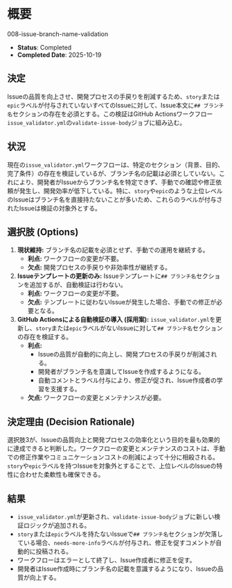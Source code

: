 # 概要
008-issue-branch-name-validation

- **Status**: Completed
- **Completed Date**: 2025-10-19

## 決定

Issueの品質を向上させ、開発プロセスの手戻りを削減するため、`story`または`epic`ラベルが付与されていないすべてのIssueに対して、Issue本文に`## ブランチ名`セクションの存在を必須とする。この検証はGitHub Actionsワークフロー`issue_validator.yml`の`validate-issue-body`ジョブに組み込む。

## 状況

現在の`issue_validator.yml`ワークフローは、特定のセクション（背景、目的、完了条件）の存在を検証しているが、ブランチ名の記載は必須としていない。これにより、開発者がIssueからブランチ名を特定できず、手動での確認や修正依頼が発生し、開発効率が低下している。特に、`story`や`epic`のような上位レベルのIssueはブランチ名を直接持たないことが多いため、これらのラベルが付与されたIssueは検証の対象外とする。

## 選択肢 (Options)

1.  **現状維持:** ブランチ名の記載を必須とせず、手動での運用を継続する。
    *   **利点:** ワークフローの変更が不要。
    *   **欠点:** 開発プロセスの手戻りや非効率性が継続する。
2.  **Issueテンプレートの更新のみ:** Issueテンプレートに`## ブランチ名`セクションを追加するが、自動検証は行わない。
    *   **利点:** ワークフローの変更が不要。
    *   **欠点:** テンプレートに従わないIssueが発生した場合、手動での修正が必要となる。
3.  **GitHub Actionsによる自動検証の導入 (採用案):** `issue_validator.yml`を更新し、`story`または`epic`ラベルがないIssueに対して`## ブランチ名`セクションの存在を検証する。
    *   **利点:**
        *   Issueの品質が自動的に向上し、開発プロセスの手戻りが削減される。
        *   開発者がブランチ名を意識してIssueを作成するようになる。
        *   自動コメントとラベル付与により、修正が促され、Issue作成者の学習を支援する。
    *   **欠点:** ワークフローの変更とメンテナンスが必要。

## 決定理由 (Decision Rationale)

選択肢3が、Issueの品質向上と開発プロセスの効率化という目的を最も効果的に達成できると判断した。ワークフローの変更とメンテナンスのコストは、手動での修正作業やコミュニケーションコストの削減によって十分に相殺される。`story`や`epic`ラベルを持つIssueを対象外とすることで、上位レベルのIssueの特性に合わせた柔軟性も確保できる。

## 結果

*   `issue_validator.yml`が更新され、`validate-issue-body`ジョブに新しい検証ロジックが追加される。
*   `story`または`epic`ラベルを持たないIssueで`## ブランチ名`セクションが欠落している場合、`needs-more-info`ラベルが付与され、修正を促すコメントが自動的に投稿される。
*   ワークフローはエラーとして終了し、Issue作成者に修正を促す。
*   開発者はIssue作成時にブランチ名の記載を意識するようになり、Issueの品質が向上する。


